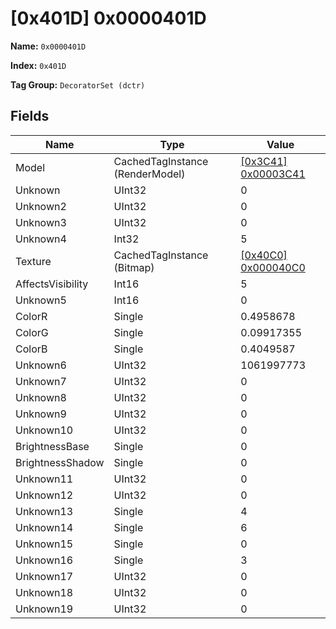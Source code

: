 # [0x401D] 0x0000401D

**Name:** ```0x0000401D```

**Index:** ```0x401D```

**Tag Group:** ```DecoratorSet (dctr)```

## Fields

Name	| Type	| Value
---	|---	|---	|
Model	|CachedTagInstance (RenderModel)	|[[0x3C41] 0x00003C41](../RenderModel/3C41.md)
Unknown	|UInt32	|0
Unknown2	|UInt32	|0
Unknown3	|UInt32	|0
Unknown4	|Int32	|5
Texture	|CachedTagInstance (Bitmap)	|[[0x40C0] 0x000040C0](../Bitmap/40C0.md)
AffectsVisibility	|Int16	|5
Unknown5	|Int16	|0
ColorR	|Single	|0.4958678
ColorG	|Single	|0.09917355
ColorB	|Single	|0.4049587
Unknown6	|UInt32	|1061997773
Unknown7	|UInt32	|0
Unknown8	|UInt32	|0
Unknown9	|UInt32	|0
Unknown10	|UInt32	|0
BrightnessBase	|Single	|0
BrightnessShadow	|Single	|0
Unknown11	|UInt32	|0
Unknown12	|UInt32	|0
Unknown13	|Single	|4
Unknown14	|Single	|6
Unknown15	|Single	|0
Unknown16	|Single	|3
Unknown17	|UInt32	|0
Unknown18	|UInt32	|0
Unknown19	|UInt32	|0


